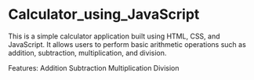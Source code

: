 # Calculator_using_JavaScript

This is a simple calculator application built using HTML, CSS, and JavaScript. It allows users to perform basic arithmetic operations such as addition, subtraction, multiplication, and division.

Features:
  Addition
  Subtraction
  Multiplication
  Division
